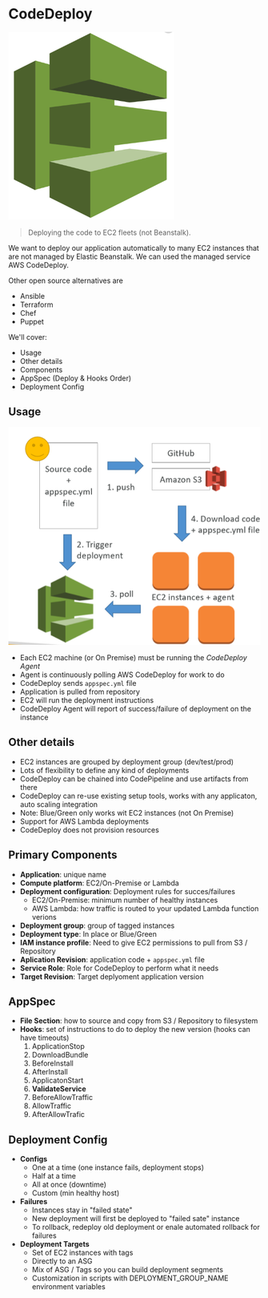 # CodeDeploy

![codedeploy](./codedeploy.png)

> Deploying the code to EC2 fleets (not Beanstalk).

We want to deploy our application automatically to many EC2 instances that are not managed by Elastic Beanstalk. We can used the managed service AWS CodeDeploy.

Other open source alternatives are
* Ansible
* Terraform
* Chef
* Puppet

We'll cover:
* Usage
* Other details
* Components
* AppSpec (Deploy & Hooks Order)
* Deployment Config

## Usage

![usage](./usage.png)

* Each EC2 machine (or On Premise) must be running the _CodeDeploy Agent_
* Agent is continuously polling AWS CodeDeploy for work to do
* CodeDeploy sends `appspec.yml` file
* Application is pulled from repository
* EC2 will run the deployment instructions
* CodeDeploy Agent will report of success/failure of deployment on the instance

## Other details

* EC2 instances are grouped by deployment group (dev/test/prod)
* Lots of flexibility to define any kind of deployments
* CodeDeploy can be chained into CodePipeline and use artifacts from there
* CodeDeploy can re-use existing setup tools, works with any applicaton, auto scaling integration
* Note: Blue/Green only works wit EC2 instances (not On Premise)
* Support for AWS Lambda deployments
* CodeDeploy does not provision resources

## Primary Components

* __Application__: unique name
* __Compute platform__: EC2/On-Premise or Lambda
* __Deployment configuration__: Deployment rules for succes/failures
    * EC2/On-Premise: minimum number of healthy instances
    * AWS Lambda: how traffic is routed to your updated Lambda function verions
* __Deployment group__: group of tagged instances
* __Deployment type__: In place or Blue/Green
* __IAM instance profile__: Need to give EC2 permissions to pull from S3 / Repository
* __Aplication Revision__: application code + `appspec.yml` file
* __Service Role__: Role for CodeDeploy to perform what it needs
* __Target Revision__: Target deplyoment application version

## AppSpec

* __File Section__: how to source and copy from S3 / Repository to filesystem
* __Hooks__: set of instructions to do to deploy the new version (hooks can have timeouts)
    1. ApplicationStop
    2. DownloadBundle
    3. BeforeInstall
    4. AfterInstall
    5. ApplicatonStart
    6. __ValidateService__
    7. BeforeAllowTraffic
    8. AllowTraffic
    9. AfterAllowTrafic

## Deployment Config

* __Configs__
    * One at a time (one instance fails, deployment stops)
    * Half at a time
    * All at once (downtime)
    * Custom (min healthy host)
* __Failures__
    * Instances stay in "failed state"
    * New deployment will first be deployed to "failed sate" instance
    * To rollback, redeploy old deployment or enale automated rollback for failures
* __Deployment Targets__
    * Set of EC2 instances with tags
    * Directly to an ASG
    * Mix of ASG / Tags so you can build deployment segments
    * Customization in scripts with DEPLOYMENT_GROUP_NAME environment variables